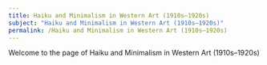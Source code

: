 ```yaml
---
title: Haiku and Minimalism in Western Art (1910s–1920s)
subject: "Haiku and Minimalism in Western Art (1910s–1920s)"
permalink: /Haiku and Minimalism in Western Art (1910s–1920s)
---
```


Welcome to the page of Haiku and Minimalism in Western Art (1910s–1920s)
